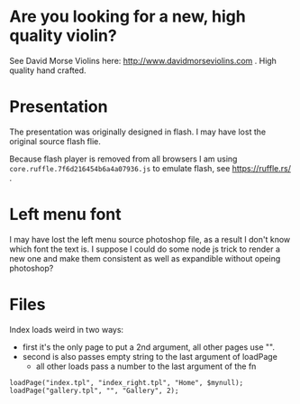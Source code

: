 # Are you looking for a new, high quality violin?
See David Morse Violins here: http://www.davidmorseviolins.com . High quality hand crafted.

# Presentation
The presentation was originally designed in flash. I may have lost the original source flash flie.

Because flash player is removed from all browsers I am using `core.ruffle.7f6d216454b6a4a07936.js` to emulate flash, see https://ruffle.rs/ .

# Left menu font
I may have lost the left menu source photoshop file, as a result I don't know which font the text is.  I suppose I could do some node js trick to render a new one and make them consistent as well as expandible without opeing photoshop?



# Files

Index loads weird in two ways:
* first it's the only page to put a 2nd argument, all other pages use "".
* second is also passes empty string to the last argument of loadPage
  * all other loads pass a number to the last argument of the fn

```
loadPage("index.tpl", "index_right.tpl", "Home", $mynull);
loadPage("gallery.tpl", "", "Gallery", 2);
```